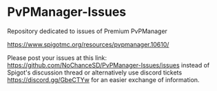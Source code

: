 # PvPManager-Issues
Repository dedicated to issues of Premium PvPManager

https://www.spigotmc.org/resources/pvpmanager.10610/

Please post your issues at this link: https://github.com/NoChanceSD/PvPManager-Issues/issues instead of Spigot's discussion thread or alternatively use discord tickets https://discord.gg/GbeCTYw for an easier exchange of information.
